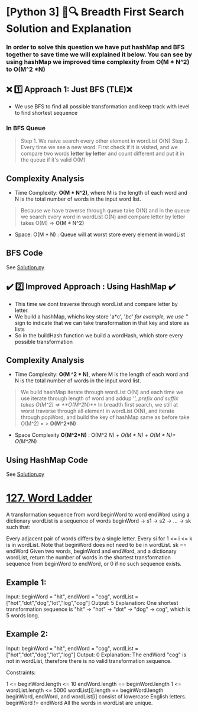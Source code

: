 # [Python 3]  🔎🔍 Breadth First Search Solution and Explanation

### In order to solve this question we have put  hashMap and BFS together to save time we will explained it below. You can see by using hashMap we improved time complexity from O(M * N^2) to O(M^2 *N)


## ❌ 1️⃣ Approach 1: Just BFS (TLE)❌
* We use BFS to find all possible transformation and keep track with level to find shortest sequence
### In BFS Queue
> Step 1. We naive search every other element in wordList
 O(N)
>Step 2. Every time we see a new word. First check if it is visited, and we compare two words **letter by letter** and count different and put it in the queue if it's valid
O(M)
## Complexity Analysis
* Time Complexity: **O(M * N^2)**, where M is the length of each word and N is the total number of words in the input word list.
> Because we have traverse through queue take O(N) and in the queue we search every word in wordList O(N) and compare letter by letter takes O(M) => **O(M * N^2)**
* Space: O(M * N) : Queue will at worst store every element in wordList
## BFS Code
See [Solution.py](https://github.com/gcobs0834/2022-Daily-LeetCoding-Challenge-python3-/blob/c867d535f245d8af171947db50d887c8556e205c/Feb%2012%20127.%20Word%20Ladder%20(Hard)/Solution.py#L2)

## ✔️ 2️⃣ Improved Approach : Using HashMap ✔️
* This time we dont traverse through wordList and compare letter by letter.
* We build a hashMap, whichs key store 'a*c', '*bc' for example, we use '*' sign to indicate that we can take transformation in that key and store as lists 
* So in the buildHash function we build a wordHash, which store every possible transformation

## Complexity Analysis
* Time Complexity: **O(M ^2 * N)**, where M is the length of each word and N is the total number of words in the input word list.
> We build hashMap iterate through wordList O(N) and each time we use iterate through length of word and addup '*', prefix and suffix takes O(M^2) => **O(M^2*N)**
> In breadth first search, we still at worst traverse through all element in wordList O(N), and iterate through popWord, and build the key of hashMap same as before take O(M^2) = > **O(M^2*N)**
* Space Complexity **O(M^2*N)** : O(M^2 *N) + O(M * N) + O(M * N)= O(M^2*N)


## Using HashMap Code
See [Solution.py](https://github.com/gcobs0834/2022-Daily-LeetCoding-Challenge-python3-/blob/c867d535f245d8af171947db50d887c8556e205c/Feb%2012%20127.%20Word%20Ladder%20(Hard)/Solution.py#L37)

# [127. Word Ladder](https://leetcode.com/problems/word-ladder/)

A transformation sequence from word beginWord to word endWord using a dictionary wordList is a sequence of words beginWord -> s1 -> s2 -> ... -> sk such that:

Every adjacent pair of words differs by a single letter.
Every si for 1 <= i <= k is in wordList. Note that beginWord does not need to be in wordList.
sk == endWord
Given two words, beginWord and endWord, and a dictionary wordList, return the number of words in the shortest transformation sequence from beginWord to endWord, or 0 if no such sequence exists.

 

## Example 1:

Input: beginWord = "hit", endWord = "cog", wordList = ["hot","dot","dog","lot","log","cog"]
Output: 5
Explanation: One shortest transformation sequence is "hit" -> "hot" -> "dot" -> "dog" -> cog", which is 5 words long.
## Example 2:

Input: beginWord = "hit", endWord = "cog", wordList = ["hot","dot","dog","lot","log"]
Output: 0
Explanation: The endWord "cog" is not in wordList, therefore there is no valid transformation sequence.
 

Constraints:

1 <= beginWord.length <= 10
endWord.length == beginWord.length
1 <= wordList.length <= 5000
wordList[i].length == beginWord.length
beginWord, endWord, and wordList[i] consist of lowercase English letters.
beginWord != endWord
All the words in wordList are unique.
